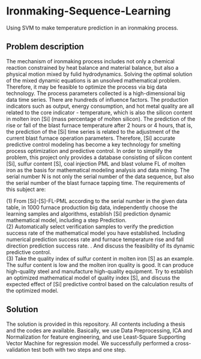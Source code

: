 # Ironmaking-Sequence-Learning
Using SVM to make temperature prediction in an ironmaking process.

## Problem description
The mechanism of ironmaking process includes not only a chemical reaction constrained by heat balance and material balance, but also a physical motion mixed by fulid hydrodynamics. Solving the optimal solution of the mixed dynamic equations is an unsolved mathematical problem. Therefore, it may be feasible to optimize the process via big data technology. The process parameters collected is a high-dimensional big data time series. There are hundreds of influence factors. The production indicators such as output, energy consumption, and hot metal quality are all related to the core indicator - temperature, which is also the silicon content in molten iron [Si] (mass percentage of molten silicon). The prediction of the rise or fall of the blast furnace temperature after 2 hours or 4 hours, that is, the prediction of the [Si] time series is related to the adjustment of the current blast furnace operation parameters. Therefore, [Si] accurate predictive control modeling has become a key technology for smelting process optimization and predictive control. In order to simplify the problem, this project only provides a database consisting of silicon content [Si], sulfur content [S], coal injection PML and blast volume FL of molten iron as the basis for mathematical modeling analysis and data mining. The serial number N is not only the serial number of the data sequence, but also the serial number of the blast furnace tapping time. The requirements of this subject are:  
  
(1) From [Si]-[S]-FL-PML according to the serial number in the given data table, in 1000 furnace production big data, independently choose the learning samples and algorithms, establish [Si] prediction dynamic mathematical model, including a step Prediction.  
(2) Automatically select verification samples to verify the prediction success rate of the mathematical model you have established. Including numerical prediction success rate and furnace temperature rise and fall direction prediction success rate. . And discuss the feasibility of its dynamic predictive control.  
(3) Take the quality index of sulfur content in molten iron [S] as an example. The sulfur content is low and the molten iron quality is good. It can produce high-quality steel and manufacture high-quality equipment. Try to establish an optimized mathematical model of quality index [S], and discuss the expected effect of [Si] predictive control based on the calculation results of the optimized model.

## Solution
The solution is provided in this repository. All contents including a thesis and the codes are available.
Basically, we use Data Preprocessing, ICA and Normalization for feature engineering, and use Least-Square Supporting Vector Machine for regression model. We successfully performed a cross-validation test both with two steps and one step.
